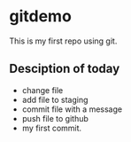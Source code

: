 # gitdemo
This is my first repo using git. 

## Desciption of today
* change file
* add file to staging
* commit file with a message
* push file to github
* my first commit.